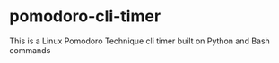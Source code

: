 # pomodoro-cli-timer
This is a Linux Pomodoro Technique cli timer  built on Python and Bash commands 
